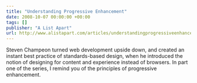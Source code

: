 ```yaml
---
title: "Understanding Progressive Enhancement"
date: 2008-10-07 00:00:00 +00:00
tags: []
publisher: "A List Apart"
url: http://www.alistapart.com/articles/understandingprogressiveenhancement
---
```


Steven Champeon turned web development upside down, and created an instant best practice of standards-based design, when he introduced the notion of designing for content and experience instead of browsers. In part one of the series, I remind you of the principles of progressive enhancement.

